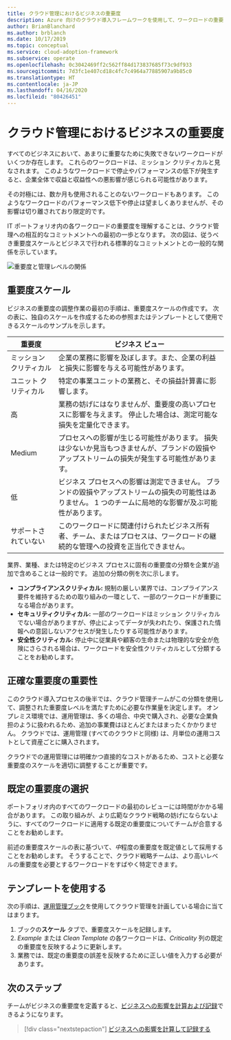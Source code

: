 ```yaml
---
title: クラウド管理におけるビジネスの重要度
description: Azure 向けのクラウド導入フレームワークを使用して、ワークロードの重要度を把握し、収益と収益性への悪影響を回避します。
author: BrianBlanchard
ms.author: brblanch
ms.date: 10/17/2019
ms.topic: conceptual
ms.service: cloud-adoption-framework
ms.subservice: operate
ms.openlocfilehash: 0c3042469ff2c562ff84d173837685f73c9df933
ms.sourcegitcommit: 7d3fc1e407cd18c4fc7c4964a77885907a9b85c0
ms.translationtype: HT
ms.contentlocale: ja-JP
ms.lasthandoff: 04/16/2020
ms.locfileid: "80426451"
---
```

# <a name="business-criticality-in-cloud-management"></a>クラウド管理におけるビジネスの重要度

すべてのビジネスにおいて、あまりに重要なために失敗できないワークロードがいくつか存在します。 これらのワークロードは、ミッション クリティカルと見なされます。 このようなワークロードで停止やパフォーマンスの低下が発生すると、企業全体で収益と収益性への悪影響が感じられる可能性があります。

その対極には、数か月も使用されることのないワークロードもあります。 このようなワークロードのパフォーマンス低下や停止は望ましくありませんが、その影響は切り離されており限定的です。

IT ポートフォリオ内の各ワークロードの重要度を理解することは、クラウド管理への相互的なコミットメントへの最初の一歩となります。
次の図は、従うべき重要度スケールとビジネスで行われる標準的なコミットメントとの一般的な関係を示しています。

![重要度と管理レベルの関係](../../_images/manage/cloud-criticality-alignment.png)

## <a name="criticality-scale"></a>重要度スケール

ビジネスの重要度の調整作業の最初の手順は、重要度スケールの作成です。 次の表に、独自のスケールを作成するための参照またはテンプレートとして使用できるスケールのサンプルを示します。

| 重要度 | ビジネス ビュー |
| --------- | --------- |
| ミッション クリティカル |  企業の業務に影響を及ぼします。また、企業の利益と損失に影響を与える可能性があります。 |
| ユニット クリティカル | 特定の事業ユニットの業務と、その損益計算書に影響します。 |
| 高 | 業務の妨げにはなりませんが、重要度の高いプロセスに影響を与えます。 停止した場合は、測定可能な損失を定量化できます。 |
| Medium | プロセスへの影響が生じる可能性があります。 損失は少ないか見当もつきませんが、ブランドの毀損やアップストリームの損失が発生する可能性があります。 |
| 低 | ビジネス プロセスへの影響は測定できません。 ブランドの毀損やアップストリームの損失の可能性はありません。 1 つのチームに局地的な影響が及ぶ可能性があります。 |
| サポートされていない | このワークロードに関連付けられたビジネス所有者、チーム、またはプロセスは、ワークロードの継続的な管理への投資を正当化できません。 |

業界、業種、または特定のビジネス プロセスに固有の重要度の分類を企業が追加で含めることは一般的です。 追加の分類の例を次に示します。

- **コンプライアンスクリティカル:** 規制の厳しい業界では、コンプライアンス要件を維持するための取り組みの一環として、一部のワークロードが重要になる場合があります。
- **セキュリティクリティカル:** 一部のワークロードはミッション クリティカルでない場合がありますが、停止によってデータが失われたり、保護された情報への意図しないアクセスが発生したりする可能性があります。
- **安全性クリティカル:** 停止中に従業員や顧客の生命または物理的な安全が危険にさらされる場合は、ワークロードを安全性クリティカルとして分類することをお勧めします。

## <a name="importance-of-accurate-criticality"></a>正確な重要度の重要性

このクラウド導入プロセスの後半では、クラウド管理チームがこの分類を使用して、調整された重要度レベルを満たすために必要な作業量を決定します。 オンプレミス環境では、運用管理は、多くの場合、中央で購入され、必要な企業負担のように扱われるため、追加の事業費はほとんどまたはまったくかかりません。 クラウドでは、運用管理 (すべてのクラウドと同様) は、月単位の運用コストとして資産ごとに購入されます。

クラウドでの運用管理には明確かつ直接的なコストがあるため、コストと必要な重要度のスケールを適切に調整することが重要です。

## <a name="select-a-default-criticality"></a>既定の重要度の選択

ポートフォリオ内のすべてのワークロードの最初のレビューには時間がかかる場合があります。 この取り組みが、より広範なクラウド戦略の妨げにならないように、すべてのワークロードに適用する既定の重要度についてチームが合意することをお勧めします。

前述の重要度スケールの表に基づいて、*中*程度の重要度を既定値として採用することをお勧めします。 そうすることで、クラウド戦略チームは、より高いレベルの重要度を必要とするワークロードをすばやく特定できます。

## <a name="use-the-template"></a>テンプレートを使用する

次の手順は、[運用管理ブック](https://raw.githubusercontent.com/microsoft/CloudAdoptionFramework/master/manage/opsmanagementworkbook.xlsx)を使用してクラウド管理を計画している場合に当てはまります。

1. ブックの**スケール** タブで、重要度スケールを記録します。
2. *Example* または *Clean Template* の各ワークロードは、*Criticality* 列の既定の重要度を反映するように更新します。
3. 業務では、既定の重要度の誤差を反映するために正しい値を入力する必要があります。

## <a name="next-steps"></a>次のステップ

チームがビジネスの重要度を定義すると、[ビジネスへの影響を計算および記録](./impact.md)できるようになります。

> [!div class="nextstepaction"]
> [ビジネスへの影響を計算して記録する](./impact.md)
